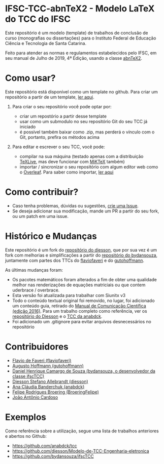 # IFSC-TCC-abnTeX2 - Modelo LaTeX do TCC do IFSC  

Este repositório é um modelo (template) de trabalhos de conclusão
de curso (monografias ou dissertações) para o Instituto Federal de Educação Ciência e Tecnologia de Santa Catarina.

Feito para atender as normas e regulamentos estabelecidos pelo IFSC, em seu manual 
de Julho de 2019, 4ª Edição, usando a classe [abnTeX2](https://github.com/abntex/abntex2).

# Como usar?  
Este repositório está disponível como um template no github. Para criar um 
repositório a partir de um template, [ler aqui](https://docs.github.com/pt/github/creating-cloning-and-archiving-repositories/creating-a-repository-on-github/creating-a-repository-from-a-template).

1. Para criar o seu repositório você pode optar por:
   * criar um repostório a partir desse template
   * usar como um submodulo no seu repositório Git do seu TCC já iniciado
   * é possível também baixar como .zip, mas perderá o vínculo com o Git, portanto, prefira os métodos acima

2. Para editar e escrever o seu TCC, você pode:
   * compilar na sua máquina (testado apenas com a distribuição [TeXLive](https://www.tug.org/texlive/), mas deve funcionar com [MiKTeX](https://miktex.org/) também)
   * importar / sincronizar o seu repositório com algum editor web como o [Overleaf](https://www.overleaf.com). Para saber como importar, [ler aqui](https://pt.overleaf.com/learn/how-to/Using_Git_and_GitHub)

# Como contribuir?  
 * Caso tenha problemas, dúvidas ou sugestões, [crie uma Issue](https://github.com/joaoantoniocardoso/IFSC-TCC-abnTeX2/issues/new/choose).
 * Se deseja adicionar sua modificação, mande um PR a partir do seu fork, ou um patch em uma issue.

# Histórico e Mudanças  
Este repositório é um fork do [repositório do diesson](https://github.com/diesson/Modelo-de-TCC-Engenharia-eletronica), 
que por sua vez é um fork com melhorias e simplificações a partir do 
[repositório do bydansouza](https://github.com/bydansouza/ifscTCC), juntamente com partes dos TTCs do [flaviofaveri](https://github.com/flaviofaveri) e do [gutohoffmann](https://github.com/gutohoffmann).

As últimas mudanças foram:
 * Os pacotes matemáticos foram alterados a fim de obter uma qualidade melhor
   nas renderizações de equações matriciais ou que contem uderbrace / overbrace.
 * Esta versão foi atualizada para trabalhar com Siunitx v3
 * Todo o conteúdo textual original foi removido, no lugar, foi adicionado um
 conteúdo guia, retirado do [Manual de Comunicação Científica (edição 2016)](https://www.ifsc.edu.br/documents/30725/188971/IFSC_manual_comunicacao_cientifica_maio_2016.pdf/58c017ce-c9e1-e36f-03b7-ea26b58f7d97). 
   Para um trabalho completo como referência, ver os [repositório do Diesson](https://github.com/diesson/Modelo-de-TCC-Engenharia-eletronica) e o [TCC da anabdck](https://github.com/anabdck/tcc).
 * Foi adicionado um .gitignore para evitar arquivos desnecessários no repositório

# Contribuidores
 * [Flavio de Faveri (flaviofaveri)](https://github.com/flaviofaveri)
 * [Augusto Hoffmann (gutohoffmann)](https://github.com/gutohoffmann)
 * [Daniel Henrique Camargo de Souza (bydansouza, o desenvolvedor da classe ifscTCC)](https://github.com/bydansouza)
 * [Diesson Stefano Allebrandt (diesson)](https://github.com/diesson)
 * [Ana Cláudia Banderchuk (anabdck)](https://github.com/anabdck)
 * [Felipe Rodrigues Broering (BroeringFelipe)](https://github.com/BroeringFelipe)
 * [João Antônio Cardoso](https://github.com/joaoanoniocardoso)

# Exemplos
Como referência sobre a utilização, segue uma lista de trabalhos anteriores e abertos no Github:
* https://github.com/anabdck/tcc
* https://github.com/diesson/Modelo-de-TCC-Engenharia-eletronica
* https://github.com/bydansouza/ifscTCC
